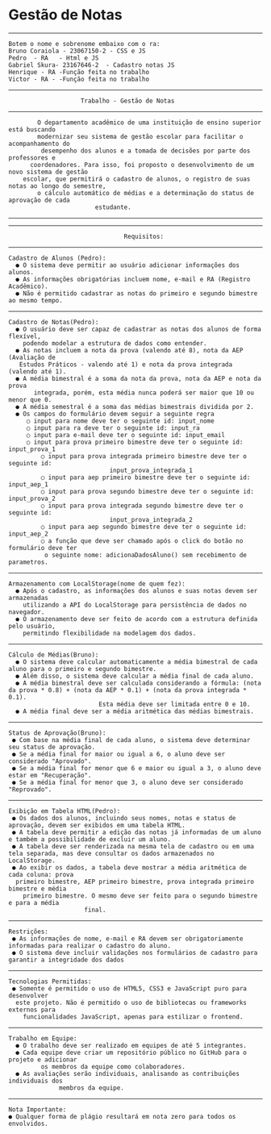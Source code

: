 #						    Gestão de Notas
------------------------------------------------------------------------------------------------------------------------------------------------------------------------------------------
	Botem o nome e sobrenome embaixo com o ra:
	Bruno Coraiola - 23067150-2 - CSS e JS
	Pedro  - RA   - Html e JS
	Gabriel Skura- 23167646-2  - Cadastro notas JS
	Henrique - RA -Função feita no trabalho
	Victor - RA - -Função feita no trabalho
------------------------------------------------------------------------------------------------------------------------------------------------------------------------------------------
 	
	  					Trabalho - Gestão de Notas
        
------------------------------------------------------------------------------------------------------------------------------------------------------------------------------------------
			O departamento acadêmico de uma instituição de ensino superior está buscando
			modernizar seu sistema de gestão escolar para facilitar o acompanhamento do
			 desempenho dos alunos e a tomada de decisões por parte dos professores e
		  coordenadores. Para isso, foi proposto o desenvolvimento de um novo sistema de gestão
		escolar, que permitirá o cadastro de alunos, o registro de suas notas ao longo do semestre,
			o cálculo automático de médias e a determinação do status de aprovação de cada
							estudante.
------------------------------------------------------------------------------------------------------------------------------------------------------------------------------------------
----------------------------------------------------------------------------------------------------------------------------------------------------------------------------------------

						          	Requisitos:
------------------------------------------------------------------------------------------------------------------------------------------------------------------------------------------
	Cadastro de Alunos (Pedro):
	  ● O sistema deve permitir ao usuário adicionar informações dos alunos.
	  ● As informações obrigatórias incluem nome, e-mail e RA (Registro Acadêmico).
 	  ● Não é permitido cadastrar as notas do primeiro e segundo bimestre ao mesmo tempo.
 	 
-------------------------------------------------------------------------------------------------------------------------------------------------------------------------------------------
	Cadastro de Notas(Pedro):
	  ● O usuário deve ser capaz de cadastrar as notas dos alunos de forma flexível,
 	    podendo modelar a estrutura de dados como entender.
 	  ● As notas incluem a nota da prova (valendo até 8), nota da AEP (Avaliação de
  	   Estudos Práticos - valendo até 1) e nota da prova integrada (valendo até 1).
  	  ● A média bimestral é a soma da nota da prova, nota da AEP e nota da prova
    	   integrada, porém, esta média nunca poderá ser maior que 10 ou menor que 0.
 	  ● A média semestral é a soma das médias bimestrais dividida por 2.
  	  ● Os campos do formulário devem seguir a seguinte regra
   		 ○ input para nome deve ter o seguinte id: input_nome
   		 ○ input para ra deve ter o seguinte id: input_ra
   		 ○ input para e-mail deve ter o seguinte id: input_email
   		 ○ input para prova primeiro bimestre deve ter o seguinte id: input_prova_1
    		 ○ input para prova integrada primeiro bimestre deve ter o seguinte id: 
			 					input_prova_integrada_1
    		 ○ input para aep primeiro bimestre deve ter o seguinte id: input_aep_1
    		 ○ input para prova segundo bimestre deve ter o seguinte id: input_prova_2
    		 ○ input para prova integrada segundo bimestre deve ter o seguinte id: 
			 					input_prova_integrada_2
    		 ○ input para aep segundo bimestre deve ter o seguinte id: input_aep_2
    		 ○ a função que deve ser chamado após o click do botão no formulário deve ter
			  o seguinte nome: adicionaDadosAluno() sem recebimento de parametros.

 ----------------------------------------------------------------------------------------------------------------------------------------------------------------------------------------
	Armazenamento com LocalStorage(nome de quem fez):
	  ● Após o cadastro, as informações dos alunos e suas notas devem ser armazenadas
 	    utilizando a API do LocalStorage para persistência de dados no navegador.
 	  ● O armazenamento deve ser feito de acordo com a estrutura definida pelo usuário,
 	    permitindo flexibilidade na modelagem dos dados.

----------------------------------------------------------------------------------------------------------------------------------------------------------------------------------------
	Cálculo de Médias(Bruno):
	  ● O sistema deve calcular automaticamente a média bimestral de cada aluno para o primeiro e segundo bimestre.
 	  ● Além disso, o sistema deve calcular a média final de cada aluno.
 	  ● A média bimestral deve ser calculada considerando a fórmula: (nota da prova * 0.8) + (nota da AEP * 0.1) + (nota da prova integrada * 0.1).
 							 Esta média deve ser limitada entre 0 e 10.
   	  ● A média final deve ser a média aritmética das médias bimestrais. 

----------------------------------------------------------------------------------------------------------------------------------------------------------------------------------------
	Status de Aprovação(Bruno):
 	 ● Com base na média final de cada aluno, o sistema deve determinar seu status de aprovação.
 	 ● Se a média final for maior ou igual a 6, o aluno deve ser considerado "Aprovado".
 	 ● Se a média final for menor que 6 e maior ou igual a 3, o aluno deve estar em "Recuperação".
 	 ● Se a média final for menor que 3, o aluno deve ser considerado "Reprovado". 

----------------------------------------------------------------------------------------------------------------------------------------------------------------------------------------
	Exibição em Tabela HTML(Pedro):
 	 ● Os dados dos alunos, incluindo seus nomes, notas e status de aprovação, devem ser exibidos em uma tabela HTML. 
 	 ● A tabela deve permitir a edição das notas já informadas de um aluno e também a possibilidade de excluir um aluno.
 	 ● A tabela deve ser renderizada na mesma tela de cadastro ou em uma tela separada, mas deve consultar os dados armazenados no LocalStorage.
 	 ● Ao exibir os dados, a tabela deve mostrar a média aritmética de cada coluna: prova
   	  primeiro bimestre, AEP primeiro bimestre, prova integrada primeiro bimestre e média
   	    primeiro bimestre. O mesmo deve ser feito para o segundo bimestre e para a média
   						 final.
	  
----------------------------------------------------------------------------------------------------------------------------------------------------------------------------------------
 	Restrições:
 	 ● As informações de nome, e-mail e RA devem ser obrigatoriamente informadas para realizar o cadastro do aluno.
 	 ● O sistema deve incluir validações nos formulários de cadastro para garantir a integridade dos dados
  	
----------------------------------------------------------------------------------------------------------------------------------------------------------------------------------------
	Tecnologias Permitidas:
 	 ● Somente é permitido o uso de HTML5, CSS3 e JavaScript puro para desenvolver
  	  este projeto. Não é permitido o uso de bibliotecas ou frameworks externos para
    	funcionalidades JavaScript, apenas para estilizar o frontend.
    
-----------------------------------------------------------------------------------------------------------------------------------------------------------------------------------------
	Trabalho em Equipe:
	  ● O trabalho deve ser realizado em equipes de até 5 integrantes.
 	  ● Cada equipe deve criar um repositório público no GitHub para o projeto e adicionar
   			 os membros da equipe como colaboradores.
  	  ● As avaliações serão individuais, analisando as contribuições individuais dos
  				  membros da equipe.

-----------------------------------------------------------------------------------------------------------------------------------------------------------------------------------------
	Nota Importante:
  	● Qualquer forma de plágio resultará em nota zero para todos os envolvidos.
